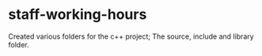 # staff-working-hours
Created various folders for the c++ project; The source, include and library folder. 
